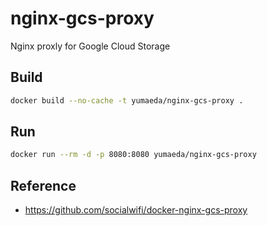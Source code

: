 # nginx-gcs-proxy
Nginx proxly for Google Cloud Storage

## Build
```zsh
docker build --no-cache -t yumaeda/nginx-gcs-proxy .
```

## Run
```zsh
docker run --rm -d -p 8080:8080 yumaeda/nginx-gcs-proxy
```

## Reference
- https://github.com/socialwifi/docker-nginx-gcs-proxy

